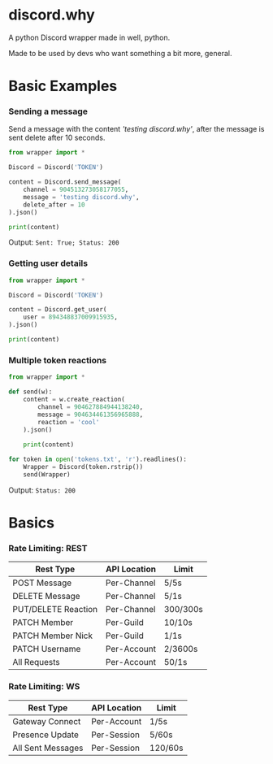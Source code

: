 # discord.why
A python Discord wrapper made in well, python.

Made to be used by devs who want something a bit more, general.

# Basic Examples
### Sending a message

Send a message with the content *'testing discord.why'*, after the message is sent delete after 10 seconds.

```python
from wrapper import *

Discord = Discord('TOKEN')

content = Discord.send_message(
    channel = 904513273058177055,
    message = 'testing discord.why',
    delete_after = 10
).json()

print(content)
```

Output: `Sent: True; Status: 200`

### Getting user details
```python
from wrapper import *

Discord = Discord('TOKEN')

content = Discord.get_user(
    user = 894348837009915935,
).json()

print(content)
```

### Multiple token reactions
```python
from wrapper import *

def send(w):
    content = w.create_reaction(
        channel = 904627884944138240,
        message = 904634461356965888,
        reaction = 'cool'
    ).json()
    
    print(content)

for token in open('tokens.txt', 'r').readlines():
    Wrapper = Discord(token.rstrip())
    send(Wrapper)
```


Output: `Status: 200`

# Basics

### Rate Limiting: REST

| Rest Type     | API Location  | Limit         |
| ------------- | ------------- | ------------- |
| POST Message  | Per-Channel  | 5/5s              |
| DELETE Message| Per-Channel  | 5/1s           |
| PUT/DELETE Reaction  | Per-Channel  | 300/300s              |
| PATCH Member | Per-Guild  |  10/10s             |
| PATCH Member Nick | Per-Guild  |  1/1s             |
| PATCH Username | Per-Account  | 2/3600s
| All Requests  | Per-Account  |  50/1s             |


### Rate Limiting: WS

| Rest Type     | API Location  | Limit         |
| ------------- | ------------- | ------------- |
|     Gateway Connect |   Per-Account    | 1/5s
|     Presence Update |   Per-Session  | 5/60s
|   All Sent Messages | Per-Session   | 120/60s
